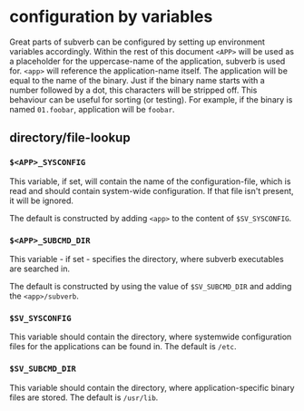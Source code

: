 # configuration by variables #

Great parts of subverb can be configured by setting up environment
variables accordingly. Within the rest of this document `<APP>` will
be used as a placeholder for the uppercase-name of the application,
subverb is used for. `<app>` will reference the application-name itself.
The application will be equal to the name of the binary. Just if the
binary name starts with a number followed by a dot, this characters
will be stripped off. This behaviour can be useful for sorting (or
testing). For example, if the binary is named `01.foobar`, application
will be `foobar`.

## directory/file-lookup ##

### `$<APP>_SYSCONFIG` ###

This variable, if set, will contain the name of the configuration-file,
which is read and should contain system-wide configuration.
If that file isn't present, it will be ignored.

The default is constructed by adding `<app>` to the content of
`$SV_SYSCONFIG`.

### `$<APP>_SUBCMD_DIR` ###

This variable - if set - specifies the directory, where subverb executables
are searched in.

The default is constructed by using the value of `$SV_SUBCMD_DIR` and adding
the `<app>/subverb`.

### `$SV_SYSCONFIG` ###

This variable should contain the directory, where systemwide configuration
files for the applications can be found in. The default is `/etc`.

### `$SV_SUBCMD_DIR` ###

This variable should contain the directory, where application-specific
binary files are stored. The default is `/usr/lib`.
